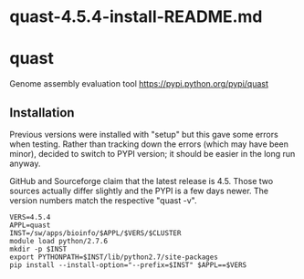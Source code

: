 # quast-4.5.4-install-README.md

quast
=====

Genome assembly evaluation tool
<https://pypi.python.org/pypi/quast>


Installation
------------

Previous versions were installed with "setup" but this gave some errors when
testing. Rather than tracking down the errors (which may have been minor), 
decided to switch to PYPI version; it should be easier in the long run anyway.

GitHub and Sourceforge claim that the latest release is 4.5. Those two sources
actually differ slightly and the PYPI is a few days newer. The version numbers 
match the respective "quast -v".

    VERS=4.5.4
    APPL=quast
    INST=/sw/apps/bioinfo/$APPL/$VERS/$CLUSTER
    module load python/2.7.6
    mkdir -p $INST
    export PYTHONPATH=$INST/lib/python2.7/site-packages
    pip install --install-option="--prefix=$INST" $APPL==$VERS
